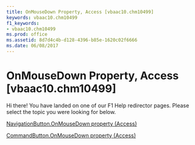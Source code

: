 ```yaml
---
title: OnMouseDown Property, Access [vbaac10.chm10499]
keywords: vbaac10.chm10499
f1_keywords:
- vbaac10.chm10499
ms.prod: office
ms.assetid: 8d7d4c4b-d128-4396-b85e-1620c02f6666
ms.date: 06/08/2017
---
```



# OnMouseDown Property, Access [vbaac10.chm10499]

Hi there! You have landed on one of our F1 Help redirector pages. Please select the topic you were looking for below.

[NavigationButton.OnMouseDown property (Access)](http://msdn.microsoft.com/library/249e3dd3-f239-f12e-c47f-6a0212ca2655%28Office.15%29.aspx)

[CommandButton.OnMouseDown property (Access)](http://msdn.microsoft.com/library/52b27f17-3df7-b0ab-23cd-7913cebaa979%28Office.15%29.aspx)


